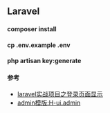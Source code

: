 ## Laravel

#### composer install
#### cp .env.example .env
#### php artisan key:generate
#### 参考
- [laravel实战项目之登录页面显示](https://juejin.cn/post/6990528108252266503)
- [admin模版:H-ui.admin ](https://github.com/jackying/H-ui.admin)
